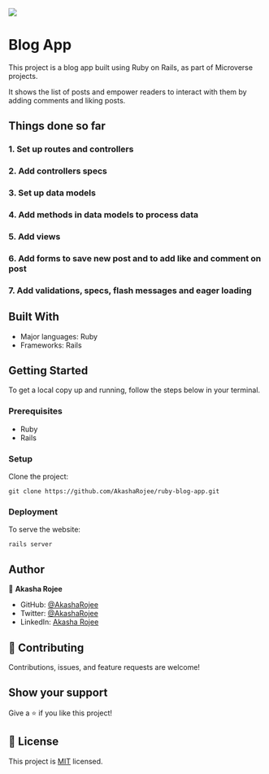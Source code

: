 ![](https://img.shields.io/badge/Microverse-blueviolet)

# Blog App

This project is a blog app built using Ruby on Rails, as part of Microverse projects.

It shows the list of posts and empower readers to interact with them by adding comments and liking posts.

## Things done so far

### 1. Set up routes and controllers

### 2. Add controllers specs

### 3. Set up data models

### 4. Add methods in data models to process data

### 5. Add views

### 6. Add forms to save new post and to add like and comment on post

### 7. Add validations, specs, flash messages and eager loading

## Built With

- Major languages: Ruby
- Frameworks: Rails

## Getting Started

To get a local copy up and running, follow the steps below in your terminal.

### Prerequisites

- Ruby
- Rails

### Setup

Clone the project:

```
git clone https://github.com/AkashaRojee/ruby-blog-app.git
```

### Deployment

To serve the website:

```
rails server
```

## Author

👤 **Akasha Rojee**

- GitHub: [@AkashaRojee](https://github.com/AkashaRojee)
- Twitter: [@AkashaRojee](https://twitter.com/AkashaRojee)
- LinkedIn: [Akasha Rojee](https://linkedin.com/in/AkashaRojee)

## 🤝 Contributing

Contributions, issues, and feature requests are welcome!

## Show your support

Give a ⭐️ if you like this project!

## 📝 License

This project is [MIT](./MIT.md) licensed.